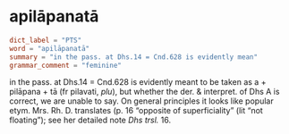 # apilāpanatā

``` toml
dict_label = "PTS"
word = "apilāpanatā"
summary = "in the pass. at Dhs.14 = Cnd.628 is evidently mean"
grammar_comment = "feminine"
```

in the pass. at Dhs.14 = Cnd.628 is evidently meant to be taken as a \+ pilāpana \+ tā (fr pilavati, *plu*), but whether the der. & interpret. of Dhs A is correct, we are unable to say. On general principles it looks like popular etym. Mrs. Rh. D. translates (p. 16 “opposite of superficiality” (lit “not floating”); see her detailed note *Dhs trsl.* 16.

